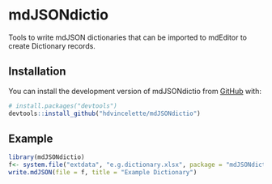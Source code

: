 
# mdJSONdictio

<!-- badges: start -->
<!-- badges: end -->

Tools to write mdJSON dictionaries that can be imported to mdEditor to create Dictionary records.

## Installation

You can install the development version of mdJSONdictio from [GitHub](https://github.com/) with:

``` r
# install.packages("devtools")
devtools::install_github("hdvincelette/mdJSONdictio")
```

## Example

``` r
library(mdJSONdictio)
f<- system.file("extdata", "e.g.dictionary.xlsx", package = "mdJSONdictio")
write.mdJSON(file = f, title = "Example Dictionary")
```

